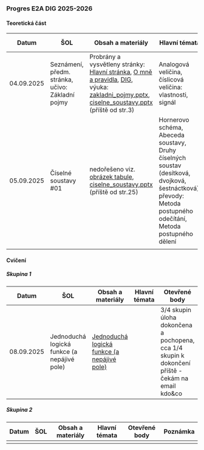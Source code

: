 ### Progres E2A DIG 2025-2026

#### Teoretická část

| Datum      | ŠOL                                              | Obsah a materiály                                            | Hlavní témata                                                | Otevřené body                    | Poznámka |
| ---------- | ------------------------------------------------ | ------------------------------------------------------------ | ------------------------------------------------------------ | -------------------------------- | -------- |
| 04.09.2025 | Seznámení, předm. stránka, učivo: Základní pojmy | Probrány a vysvětleny stránky: [Hlavní stránka](../../README.md), [O mně a pravidla](../../o-mne/readme.md), [DIG](../../predmety/dig/readme.md), výuka: [zakladni_pojmy.pptx](../../predmety/dig/materialy/zakladni_pojmy.pptx), [ciselne_soustavy.pptx](../../predmety/dig/materialy/ciselne_soustavy.pptx) (příště od str.3) | Analogová veličina, číslicová veličina: vlastnosti, signál   | Chybějící zasedací pořádek třídy |          |
| 05.09.2025 | Číselné soustavy #01                             | nedořešeno viz. [obrázek tabule](materialy/e2a-dig_2025-2026/tabule-001.jpg), [ciselne_soustavy.pptx](../../predmety/dig/materialy/ciselne_soustavy.pptx) (příště od str.25) | Hornerovo schéma, Abeceda soustavy, Druhy číselných soustav (desítková, dvojková, šestnáctková), převody: Metoda postupného odečítání, Metoda postupného dělení |                                  |          |
|            |                                                  |                                                              |                                                              |                                  |          |

#### Cvičení

##### Skupina 1

| Datum      | ŠOL                                         | Obsah a materiály                                            | Hlavní témata | Otevřené body                                                | Poznámka |
| ---------- | ------------------------------------------- | ------------------------------------------------------------ | ------------- | ------------------------------------------------------------ | -------- |
| 08.09.2025 | Jednoduchá logická funkce (a nepájivé pole) | [Jednoduchá logická funkce (a nepájivé pole)](../../predmety/dig/bloky/cviceni/jednoducha-logicka-funkce/readme.md) |               | 3/4 skupin úloha dokončena a pochopena, cca 1/4 skupin k dokončení příště - čekám na email kdo&co |          |

##### Skupina 2

| Datum | ŠOL  | Obsah a materiály | Hlavní témata | Otevřené body | Poznámka |
| ----- | ---- | ----------------- | ------------- | ------------- | -------- |
|       |      |                   |               |               |          |